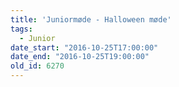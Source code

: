 ```yaml
---
title: 'Juniormøde - Halloween møde'
tags:
  - Junior
date_start: "2016-10-25T17:00:00"
date_end: "2016-10-25T19:00:00"
old_id: 6270
---
```

